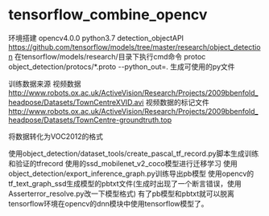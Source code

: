 # tensorflow_combine_opencv
环境搭建
opencv4.0.0
python3.7
detection_objectAPI https://github.com/tensorflow/models/tree/master/research/object_detection
在tensorflow/models/research/目录下执行cmd命令 
protoc object_detection/protocs/*.proto --python_out=.
生成可使用的py文件


训练数据来源
视频数据
http://www.robots.ox.ac.uk/ActiveVision/Research/Projects/2009bbenfold_headpose/Datasets/TownCentreXVID.avi
视频数据的标记文件
http://www.robots.ox.ac.uk/ActiveVision/Research/Projects/2009bbenfold_headpose/Datasets/TownCentre-groundtruth.top

将数据转化为VOC2012的格式

使用object_detection/dataset_tools/create_pascal_tf_record.py脚本生成训练和验证的tfrecord
使用的ssd_mobilenet_v2_coco模型进行迁移学习
使用object_detection/export_inference_graph.py训练导出pb模型
使用opencv的tf_text_graph_ssd生成模型的pbtxt文件(生成时出现了一个断言错误，使用Asserterror_resolve.py改一下模型格式)
有了pb模型和pbtxt就可以脱离tensorflow环境在opencv的dnn模块中使用tensorflow模型了。